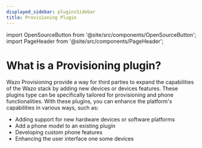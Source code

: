 ```yaml
---
displayed_sidebar: pluginsSidebar
title: Provisioning Plugin
---
```


import OpenSourceButton from '@site/src/components/OpenSourceButton';
import PageHeader from '@site/src/components/PageHeader';

<PageHeader title="Provisioning Plugin" insideContent />

# What is a Provisioning plugin?

Wazo Provisioning provide a way for third parties to expand the capabilities of the Wazo stack by adding new devices or devices features. These plugins type can be specifically tailored for provisioning and phone functionalities. With these plugins, you can enhance the platform's capabilities in various ways, such as:

- Adding support for new hardware devices or software platforms
- Add a phone model to an existing plugin
- Developing custom phone features
- Enhancing the user interface one some devices

<OpenSourceButton href="https://wazo-platform.org/uc-doc/contributors/provisioning/developing_plugins" text="Read Documentation" />

